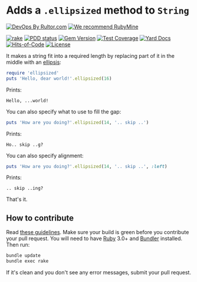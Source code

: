 # Adds a `.ellipsized` method to `String`

[![DevOps By Rultor.com](https://www.rultor.com/b/yegor256/ellipsized)](https://www.rultor.com/p/yegor256/ellipsized)
[![We recommend RubyMine](https://www.elegantobjects.org/rubymine.svg)](https://www.jetbrains.com/ruby/)

[![rake](https://github.com/yegor256/ellipsized/actions/workflows/rake.yml/badge.svg)](https://github.com/yegor256/ellipsized/actions/workflows/rake.yml)
[![PDD status](https://www.0pdd.com/svg?name=yegor256/ellipsized)](https://www.0pdd.com/p?name=yegor256/ellipsized)
[![Gem Version](https://badge.fury.io/rb/ellipsized.svg)](https://badge.fury.io/rb/ellipsized)
[![Test Coverage](https://img.shields.io/codecov/c/github/yegor256/ellipsized.svg)](https://codecov.io/github/yegor256/ellipsized?branch=master)
[![Yard Docs](https://img.shields.io/badge/yard-docs-blue.svg)](https://rubydoc.info/github/yegor256/ellipsized/master/frames)
[![Hits-of-Code](https://hitsofcode.com/github/yegor256/ellipsized)](https://hitsofcode.com/view/github/yegor256/ellipsized)
[![License](https://img.shields.io/badge/license-MIT-green.svg)](https://github.com/yegor256/ellipsized/blob/master/LICENSE.txt)

It makes a string fit into a required length by replacing
part of it in the middle with an [ellipsis]:

```ruby
require 'ellipsized'
puts 'Hello, dear world!'.ellipsized(16)
```

Prints:

```text
Hello, ...world!
```

You can also specify what to use to fill the gap:

```ruby
puts 'How are you doing?'.ellipsized(14, '.. skip ..')
```

Prints:

```text
Ho.. skip ..g?
```

You can also specify alignment:

```ruby
puts 'How are you doing?'.ellipsized(14, '.. skip ..', :left)
```

Prints:

```text
.. skip ..ing?
```

That's it.

## How to contribute

Read
[these guidelines](https://www.yegor256.com/2014/04/15/github-guidelines.html).
Make sure your build is green before you contribute
your pull request. You will need to have
[Ruby](https://www.ruby-lang.org/en/) 3.0+ and
[Bundler](https://bundler.io/) installed. Then run:

```bash
bundle update
bundle exec rake
```

If it's clean and you don't see any error messages, submit your pull request.

[ellipsis]: https://en.wikipedia.org/wiki/Ellipsis
